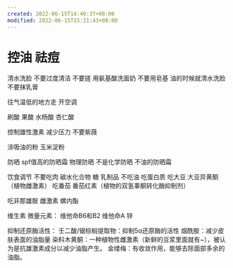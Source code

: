 ```yaml
---
created: 2022-06-15T14:40:37+08:00
modified: 2022-06-15T15:21:43+08:00
---
```


# 控油 祛痘

清水洗脸 不要过度清洁 不要搓 用氨基酸洗面奶 不要用皂基 油的时候就清水洗脸 不要抹乳膏

往气温低的地方走 开空调

刷酸 果酸 水杨酸 杏仁酸

控制雄性激素 减少压力 不要紫薇

涂吸油的粉 玉米淀粉

防晒 spf值高的防晒霜 物理防晒 不是化学防晒 不油的防晒霜

饮食调节
不要吃肉 碳水化合物 糖 乳制品 不吃油  吃蛋白质
吃大豆 大豆异黄酮（植物雌激素）
吃番茄 番茄红素（植物的双氢睾酮转化酶抑制剂）

吃非那雄胺 雌激素 螺内酯

维生素 微量元素：
维他命B6和B2
维他命A
锌

抑制还原酶活性：
壬二酸/锯棕榈提取物：抑制5α还原酶的活性
烟酰胺：减少皮肤表面的油脂量
染料木黄酮：一种植物性雌激素（新鲜的豆浆里面就有~），被认为是抗雄激素成分以减少油脂产生。
金缕梅：有收敛作用，能够去除面部多余的油脂。
